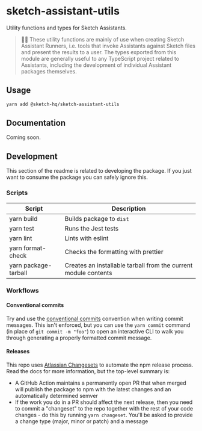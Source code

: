 # sketch-assistant-utils

Utility functions and types for Sketch Assistants.

> 🙋‍♀️ These utility functions are mainly of use when creating Sketch Assistant Runners, i.e. tools
> that invoke Assistants against Sketch files and present the results to a user. The types exported
> from this module are generally useful to any TypeScript project related to Assistants, including
> the development of individual Assistant packages themselves.

## Usage

```sh
yarn add @sketch-hq/sketch-assistant-utils
```

## Documentation

Coming soon.

## Development

This section of the readme is related to developing the package. If you just want to consume the package you can safely ignore this.

### Scripts

| Script               | Description                                                     |
| -------------------- | --------------------------------------------------------------- |
| yarn build           | Builds package to `dist`                                        |
| yarn test            | Runs the Jest tests                                             |
| yarn lint            | Lints with eslint                                               |
| yarn format-check    | Checks the formatting with prettier                             |
| yarn package-tarball | Creates an installable tarball from the current module contents |

### Workflows

#### Conventional commits

Try and use the [conventional commits](https://www.conventionalcommits.org/)
convention when writing commit messages. This isn't enforced, but you can use
the `yarn commit` command (in place of `git commit -m "foo"`) to open an
interactive CLI to walk you through generating a properly formatted commit
message.

#### Releases

This repo uses [Atlassian Changesets](https://github.com/atlassian/changesets) to automate the npm release process. Read the docs for more information, but the top-level summary is:

- A GitHub Action maintains a permanently open PR that when merged will publish the package to npm with the latest changes and an automatically determined semver
- If the work you do in a PR should affect the next release, then you need to commit a "changeset" to the repo together with the rest of your code changes - do this by running `yarn changeset`. You'll be asked to provide a change type (major, minor or patch) and a message
